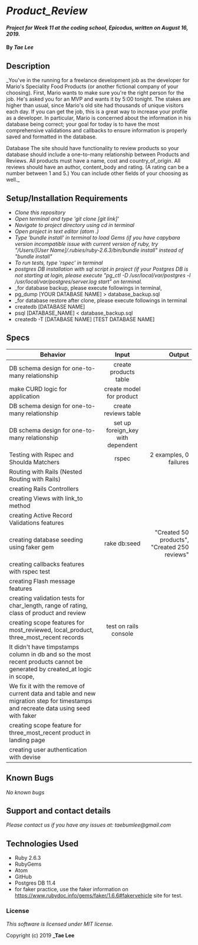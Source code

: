 
# _Product_Review_

#### _Project for Week 11 at the coding school, Epicodus, written on August 16, 2019._

#### By _**Tae Lee**_

## Description

_You've in the running for a freelance development job as the developer for Mario's Speciality Food Products (or another fictional company of your choosing). First, Mario wants to make sure you're the right person for the job. He's asked you for an MVP and wants it by 5:00 tonight. The stakes are higher than usual, since Mario's old site had thousands of unique visitors each day. If you can get the job, this is a great way to increase your profile as a developer. In particular, Mario is concerned about the information in his database being correct; your goal for today is to have the most comprehensive validations and callbacks to ensure information is properly saved and formatted in the database.

Database
The site should have functionality to review products so your database should include a one-to-many relationship between Products and Reviews. All products must have a name, cost and country_of_origin. All reviews should have an author, content_body and rating. (A rating can be a number between 1 and 5.) You can include other fields of your choosing as well._

## Setup/Installation Requirements

* _Clone this repository_
* _Open terminal and type 'git clone [git link]'_
* _Navigate to project directory using cd in terminal_
* _Open project in text editor (atom .)_
* _Type 'bundle install' in terminal to load Gems (if you have capybara version incompatible issue with current version of ruby, try "/Users/[User Name]/.rubies/ruby-2.6.3/bin/bundle install" instead of "bundle install"_
* _To run tests, type 'rspec' in terminal_
* _postgres DB installation with sql script in project (if your Postgres DB is not starting at login, please execute "pg_ctl -D /usr/local/var/postgres -l /usr/local/var/postgres/server.log start" on terminal._
* _for database backup, please execute followings in terminal,
* pg_dump [YOUR DATABASE NAME] > database_backup.sql
* _for database restore after clone, please execute followings in terminal
* createdb [DATABASE NAME]
* psql [DATABASE_NAME] < database_backup.sql
* createdb -T [DATABASE NAME] [TEST DATABASE NAME]

## Specs
| Behavior                                       | Input                                 | Output                                       |
| ---------------------------------------------- |:-------------------------------------:| --------------------------------------------:|
| DB schema design for one-to-many relationship  | create products table                 |                                              |
| make CURD logic for application                | create model for product              |                                              |
| DB schema design for one-to-many relationship  | create reviews table                  |                                              |
| DB schema design for one-to-many relationship  | set up foreign_key with dependent     |                                              |
| Testing with Rspec and Shoulda Matchers        | rspec                                 | 2 examples, 0 failures                       |
| Routing with Rails (Nested Routing with Rails) |                                       |                                              |
| creating Rails Controllers                     |                                       |                                              |
| creating Views with link_to method             |                                       |                                              |
| creating Active Record Validations features    |                                       |                                              |
| creating database seeding using faker gem      | rake db:seed                          | "Created 50 products", "Created 250 reviews" |
| creating callbacks features with rspec test    |                                       |                                              |
| creating Flash message features                |                                       |                                              |
| creating validation tests for char_length, range of rating, class of product and review|                                              |
| creating scope features for most_reviewed, local_product, three_most_recent records    | test on rails console                        |
| It didn't have timpstamps column in db and so the most recent products cannot be generated by created_at logic in scope,              |
| We fix it with the remove of current data and table and new migration step for timestamps and recreate data using seed with faker     |
| creating scope feature for three_most_recent product in landing page |
| creating user authentication with devise |

## Known Bugs

_No known bugs_

## Support and contact details

_Please contact us if you have any issues at: taebumlee@gmail.com_

## Technologies Used

* Ruby 2.6.3
* RubyGems
* Atom
* GitHub
* Postgres DB 11.4
* for faker practice, use the faker information on https://www.rubydoc.info/gems/faker/1.6.6#fakervehicle site for test.

### License
_This software is licensed under MIT license._

Copyright (c) 2019 **_Tae Lee**
